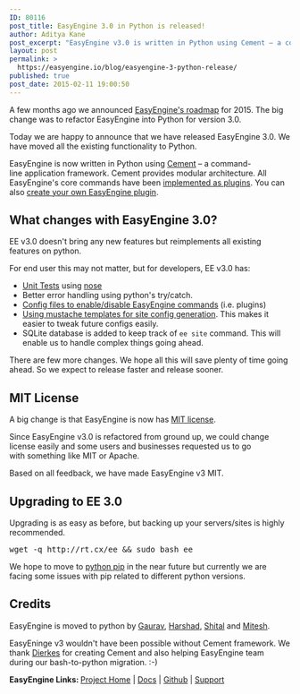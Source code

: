 ```yaml
---
ID: 80116
post_title: EasyEngine 3.0 in Python is released!
author: Aditya Kane
post_excerpt: "EasyEngine v3.0 is written in Python using Cement – a command-line application framework. Cement provides modular architecture. All EasyEngine's core commands have been implemented as plugins. You can also create your own EasyEngine plugin."
layout: post
permalink: >
  https://easyengine.io/blog/easyengine-3-python-release/
published: true
post_date: 2015-02-11 19:00:50
---
```

A few months ago we announced <a href="https://easyengine.io/blog/easyengine-3-roadmap/">EasyEngine's roadmap</a> for 2015. The big change was to refactor EasyEngine into Python for version 3.0.

Today we are happy to announce that we have released EasyEngine 3.0. We have moved all the existing functionality to Python.

EasyEngine is now written in Python using <a href="http://builtoncement.com/">Cement</a> – a command-line application framework. Cement provides modular architecture. All EasyEngine's core commands have been <a href="https://github.com/rtCamp/easyengine/tree/master/ee/cli/plugins">implemented as plugins</a>. You can also <a href="http://docs.rtcamp.com/easyengine/dev/plugins/">create your own EasyEngine plugin</a>.
<h2>What changes with EasyEngine 3.0?</h2>
EE v3.0 doesn't bring any new features but reimplements all existing features on python.

For end user this may not matter, but for developers, EE v3.0 has:
<ul>
	<li><a href="https://github.com/rtCamp/easyengine/tree/master/tests">Unit Tests</a> using <a href="https://nose.readthedocs.org/en/latest/">nose</a></li>
	<li>Better error handling using python's try/catch.</li>
	<li><a href="https://github.com/rtCamp/easyengine/tree/master/config/plugins.d">Config files to enable/disable EasyEngine commands</a> (i.e. plugins)</li>
	<li><a href="https://github.com/rtCamp/easyengine/blob/master/ee/cli/templates/virtualconf.mustache">Using mustache templates for site config generation</a>. This makes it easier to tweak future configs easily.</li>
	<li>SQLite database is added to keep track of <code>ee site</code> command. This will enable us to handle complex things going ahead.</li>
</ul>
There are few more changes. We hope all this will save plenty of time going ahead. So we expect to release faster and release sooner.
<h2>MIT License</h2>
A big change is that EasyEngine is now has <a href="http://opensource.org/licenses/MIT">MIT license</a>.

Since EasyEngine v3.0 is refactored from ground up, we could change license easily and some users and businesses requested us to go with something like MIT or Apache.

Based on all feedback, we have made EasyEngine v3 MIT.
<h2>Upgrading to EE 3.0</h2>
Upgrading is as easy as before, but backing up your servers/sites is highly recommended.
<pre class="no-highlight">wget -q http://rt.cx/ee &amp;&amp; sudo bash ee</pre>
We hope to move to <a href="http://en.wikipedia.org/wiki/Pip_(package_manager)">python pip</a> in the near future but currently we are facing some issues with pip related to different python versions.
<h2>Credits</h2>
EasyEngine is moved to python by <a href="https://github.com/gau1991">Gaurav</a>, <a href="https://github.com/harshadyeola">Harshad</a>, <a href="https://github.com/shitalp">Shital</a> and <a href="https://github.com/MiteshShah">Mitesh</a>.

EasyEninge v3 wouldn't have been possible without Cement framework. We thank <a href="http://bjdierkes.com/">Dierkes</a> for creating Cement and also helping EasyEngine team during our bash-to-python migration. :-)

<strong>EasyEngine Links: </strong><a href="https://easyengine.io/easyengine">Project Home</a> | <a href="http://docs.rtcamp.com/easyengine/">Docs</a> | <a href="https://github.com/rtCamp/easyengine">Github</a> | <a href="http://community.rtcamp.com/c/easyengine">Support</a>